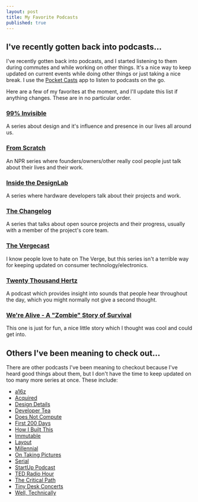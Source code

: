 ```yaml
---
layout: post
title: My Favorite Podcasts
published: true
---
```

## I've recently gotten back into podcasts...

I've recently gotten back into podcasts, and I started listening to them during commutes and while working on other things. It's a nice way to keep updated on current events while doing other things or just taking a nice break. I use the [Pocket Casts](http://www.shiftyjelly.com/pocketcasts/) app to listen to podcasts on the go.

Here are a few of my favorites at the moment, and I'll update this list if anything changes. These are in no particular order.

### [99% Invisible](http://99percentinvisible.org/)

A series about design and it's influence and presence in our lives all around us.

### [From Scratch](http://www.npr.org/series/126166186/from-scratch)

An NPR series where founders/owners/other really cool people just talk about their lives and their work.

### [Inside the DesignLab](http://supplyframe.com/designlab)

A series where hardware developers talk about their projects and work.

### [The Changelog](https://changelog.com/podcast)

A series that talks about open source projects and their progress, usually with a member of the project's core team.

### [The Vergecast](https://art19.com/shows/vergecast)

I know people love to hate on The Verge, but this series isn't a terrible way for keeping updated on consumer technology/electronics.

### [Twenty Thousand Hertz](https://www.20k.org/)

A podcast which provides insight into sounds that people hear throughout the day, which you might normally not give a second thought.

### [We're Alive - A "Zombie" Story of Survival](http://www.werealive.com/)

This one is just for fun, a nice little story which I thought was cool and could get into.

## Others I've been meaning to check out...

There are other podcasts I've been meaning to checkout because I've heard good things about them, but I don't have the time to keep updated on too many more series at once. These include:
- [a16z](http://a16z.com/podcasts/)
- [Acquired](http://www.acquired.fm/)
- [Design Details](https://spec.fm/podcasts/design-details)
- [Developer Tea](https://spec.fm/podcasts/developer-tea)
- [Does Not Compute](https://spec.fm/podcasts/does-not-compute)
- [First 200 Days](http://www.forbes.com/podcasts/first-200-days/#26042e5de5dd)
- [How I Built This](http://www.npr.org/podcasts/510313/how-i-built-this)
- [Immutable](https://spec.fm/podcasts/immutable)
- [Layout](http://layout.fm/)
- [Millennial](http://www.millennialpodcast.org/)
- [On Taking Pictures](http://5by5.tv/otp)
- [Serial](https://serialpodcast.org/)
- [StartUp Podcast](https://gimletmedia.com/startup/)
- [TED Radio Hour](http://www.npr.org/programs/ted-radio-hour/?showDate=2016-12-30)
- [The Critical Path](http://5by5.tv/criticalpath)
- [Tiny Desk Concerts](http://www.npr.org/series/tiny-desk-concerts/)
- [Well, Technically](http://www.forbes.com/podcasts/well-technically/#3786503a4b33)
